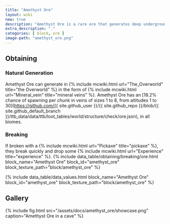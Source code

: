 ```yaml
---
title: "Amethyst Ore"
layout: wiki
new: true
description: "Amethyst Ore is a rare ore that generates deep underground and is the only reliable source of Amethyst"
extra_description: "."
categories: [ block, ore ]
image-path: "amethyst_ore.png"
---
```


## Obtaining
### Natural Generation
Amethyst Ore can generate in {% include mcwiki.html url="The_Overworld" title="the Overworld" %} in the form of {% include mcwiki.html url="Mineral_vein" title="mineral veins" %}. Amethyst Ore has an [18.2% chance of spawning per chunk in veins of sizes 1 to 8, from altitudes 1 to 30](https://github.com/{{ site.github_user }}/{{ site.github_repo }}/blob/{{ site.github_default_branch }}/ttb_data/data/ttb/loot_tables/world/structure/check/ore.json), in all biomes.
### Breaking
If broken with a {% include mcwiki.html url="Pickaxe" title="pickaxe" %}, they break quickly and drop some {% include mcwiki.html url="Experience" title="experience" %}.
{% include data_table/obtaining/breaking/ore.html block_name="Amethyst Ore" block_id="amethyst_ore" block_texture_path="block/amethyst_ore" %}

<!-- Data Values -->
<!-- ID -->
{% include data_table/data_values.html block_name="Amethyst Ore" block_id="amethyst_ore" block_texture_path="block/amethyst_ore" %}

## Gallery
{% include fig.html src="/assets/docs/amethyst_ore/showcase.png" caption="Amethyst Ore in a cave" %}
